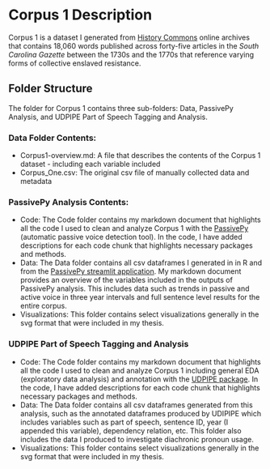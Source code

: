 # Corpus 1 Description
Corpus 1 is a dataset I generated from [History Commons](https://history-commons.net/) online archives that contains 18,060 words published across forty-five articles in the *South Carolina Gazette* between the 1730s and the 1770s that reference varying forms of collective enslaved resistance.

## Folder Structure
The folder for Corpus 1 contains three sub-folders: Data, PassivePy Analysis, and UDPIPE Part of Speech Tagging and Analysis.

### Data Folder Contents:
- Corpus1-overview.md: A file that describes the contents of the Corpus 1 dataset - including each variable included
- Corpus_One.csv: The original csv file of manually collected data and metadata

### PassivePy Analysis Contents: 
- Code: The Code folder contains my markdown document that highlights all the code I used to clean and analyze Corpus 1 with the [PassivePy](https://github.com/mitramir55/PassivePy) (automatic passive voice detection tool). In the code, I have added descriptions for each code chunk that highlights necessary packages and methods.
- Data: The Data folder contains all csv dataframes I generated in in R and from the [PassivePy streamlit application](https://passivepy.streamlit.app/). My markdown document provides an overview of the variables included in the outputs of PassivePy analysis. This includes data such as trends in passive and active voice in three year intervals and full sentence level results for the entire corpus.
- Visualizations: This folder contains select visualizations generally in the svg format that were included in my thesis.

### UDPIPE Part of Speech Tagging and Analysis
- Code: The Code folder contains my markdown document that highlights all the code I used to clean and analyze Corpus 1 including general EDA (exploratory data analysis) and annotation with the [UDPIPE package](https://cran.r-project.org/web/packages/udpipe/index.html). In the code, I have added descriptions for each code chunk that highlights necessary packages and methods.
- Data: The Data folder contains all csv dataframes generated from this analysis, such as the annotated dataframes produced by UDIPIPE which includes variables such as part of speech, sentence ID, year (I appended this variable), dependency relation, etc. This folder also includes the data I produced to investigate diachronic pronoun usage.
- Visualizations: This folder contains select visualizations generally in the svg format that were included in my thesis.

